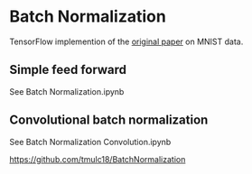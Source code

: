 # Batch Normalization
TensorFlow implemention of the [original paper](https://arxiv.org/abs/1502.03167) on MNIST data.

## Simple feed forward
See Batch Normalization.ipynb

## Convolutional batch normalization
See Batch Normalization Convolution.ipynb

https://github.com/tmulc18/BatchNormalization
